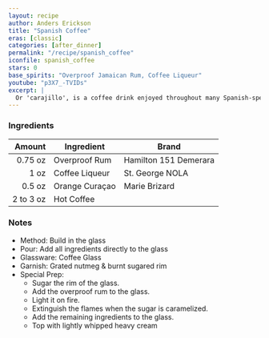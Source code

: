 ```yaml
---
layout: recipe
author: Anders Erickson
title: "Spanish Coffee"
eras: [classic]
categories: [after_dinner]
permalink: "/recipe/spanish_coffee"
iconfile: spanish_coffee
stars: 0
base_spirits: "Overproof Jamaican Rum, Coffee Liqueur"
youtube: "p3X7_-TVIDs"
excerpt: |
  Or 'carajillo', is a coffee drink enjoyed throughout many Spanish-speaking countries. It's made with booze — usually rum, brandy or Licor 43.
---
```


### Ingredients

|    Amount | Ingredient     | Brand                 |
| --------: | -------------- | --------------------- |
|   0.75 oz | Overproof Rum  | Hamilton 151 Demerara |
|      1 oz | Coffee Liqueur | St. George NOLA       |
|    0.5 oz | Orange Curaçao | Marie Brizard         |
| 2 to 3 oz | Hot Coffee     |                       |

### Notes

- Method: Build in the glass
- Pour: Add all ingredients directly to the glass
- Glassware: Coffee Glass
- Garnish: Grated nutmeg & burnt sugared rim
- Special Prep:
  - Sugar the rim of the glass.
  - Add the overproof rum to the glass.
  - Light it on fire.
  - Extinguish the flames when the sugar is caramelized.
  - Add the remaining ingredients to the glass.
  - Top with lightly whipped heavy cream
